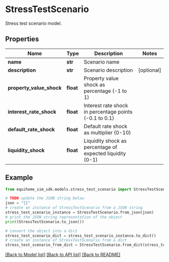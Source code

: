 # StressTestScenario

Stress test scenario model.

## Properties

Name | Type | Description | Notes
------------ | ------------- | ------------- | -------------
**name** | **str** | Scenario name | 
**description** | **str** | Scenario description | [optional] 
**property_value_shock** | **float** | Property value shock as percentage (-1 to 1) | 
**interest_rate_shock** | **float** | Interest rate shock in percentage points (-0.1 to 0.1) | 
**default_rate_shock** | **float** | Default rate shock as multiplier (0-10) | 
**liquidity_shock** | **float** | Liquidity shock as percentage of expected liquidity (0-1) | 

## Example

```python
from equihome_sim_sdk.models.stress_test_scenario import StressTestScenario

# TODO update the JSON string below
json = "{}"
# create an instance of StressTestScenario from a JSON string
stress_test_scenario_instance = StressTestScenario.from_json(json)
# print the JSON string representation of the object
print(StressTestScenario.to_json())

# convert the object into a dict
stress_test_scenario_dict = stress_test_scenario_instance.to_dict()
# create an instance of StressTestScenario from a dict
stress_test_scenario_from_dict = StressTestScenario.from_dict(stress_test_scenario_dict)
```
[[Back to Model list]](../README.md#documentation-for-models) [[Back to API list]](../README.md#documentation-for-api-endpoints) [[Back to README]](../README.md)


